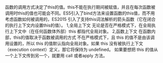 函数的调用方式决定了this的值。this不能在执行期间被赋值，并且在每次函数被调用时this的值也可能会不同。ES5引入了bind方法来设置函数的this值，而不用考虑函数如何被调用的，ES2015 引入了支持this词法解析的箭头函数（它在闭合的执行上下文内设置this的值）。
1,全局上下文
无论是否在严格模式下，在全局执行上下文中（在任何函数体外部）this 都指代全局对象。
2,函数上下文
在函数内部，this的值取决于函数被调用的方式
不在严格模式下，且 this 的值不是由该调用设置的，所以 this 的值默认指向全局对象。如果 this 没有被执行上下文（execution context）定义，那它将保持为 undefined。
如果要想把 this 的值从一个上下文传到另一个，就要用 call 或者apply 方法。
